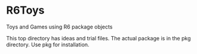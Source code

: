 # R6Toys
Toys and Games using R6 package objects

This top directory has ideas and trial files.  The actual package is in the pkg directory.  Use pkg for installation.
